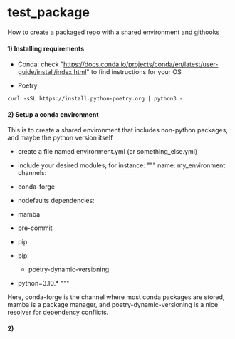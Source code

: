 # test_package

How to create a packaged repo with a shared environment and githooks

#### 1) Installing requirements
  - Conda: check "https://docs.conda.io/projects/conda/en/latest/user-guide/install/index.html" to find instructions for your OS
  
  - Poetry 
  ```
  curl -sSL https://install.python-poetry.org | python3 -
  ```

#### 2) Setup a conda environment

This is to create a shared environment that includes non-python packages, and maybe the python version itself

  - create a file named environment.yml (or something_else.yml)
  
  - include your desired modules; for instance:
  """
  name: my_environment
  channels:
  - conda-forge
  - nodefaults
dependencies:

  - mamba
  - pre-commit
  - pip
  - pip:
    - poetry-dynamic-versioning
  - python=3.10.*
  """
  
  Here, conda-forge is the channel where most conda packages are stored, mamba is a package manager, and  poetry-dynamic-versioning is a nice resolver for dependency conflicts.

#### 2) 
